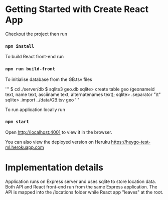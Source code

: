 # Getting Started with Create React App

Checkout the project then run

### `npm install`

To build React front-end run

### `npm run build-front`

To initialise database from the GB.tsv files

'''
$ cd ./server/db
$ sqlite3 geo.db
sqlite> create table geo (geonameid text, name text, asciiname text, alternatenames text);
sqlite> .separator "\t"
sqlite> .import ../data/GB.tsv geo
'''

To run application locally run

### `npm start`

Open [http://localhost:4001](http://localhost:4001) to view it in the browser.

You can also view the deployed version on Heruku https://heygo-test-ml.herokuapp.com


# Implementation details

Application runs on Express server and uses sqlite to store location data.
Both API and React front-end run from the same Express application. The API is mapped into the /locations folder while React app "leaves" at the root.
